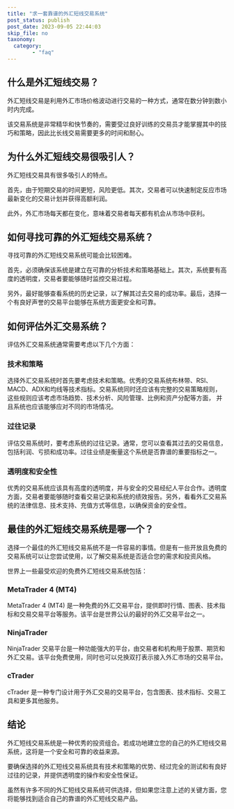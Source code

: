 ```yaml
---
title: "求一套靠谱的外汇短线交易系统"
post_status: publish
post_date: 2023-09-05 22:44:03
skip_file: no
taxonomy:
  category:
        - "faq"
---
```


## 什么是外汇短线交易？

外汇短线交易是利用外汇市场价格波动进行交易的一种方式，通常在数分钟到数小时内完成。

该交易系统是非常精华和快节奏的，需要受过良好训练的交易员才能掌握其中的技巧和策略，因此比长线交易需要更多的时间和耐心。

## 为什么外汇短线交易很吸引人？

外汇短线交易具有很多吸引人的特点。

首先，由于短期交易的时间更短，风险更低。其次，交易者可以快速制定反应市场最新变化的交易计划并获得高额利润。

此外，外汇市场每天都在变化，意味着交易者每天都有机会从市场中获利。

## 如何寻找可靠的外汇短线交易系统？

寻找可靠的外汇短线交易系统可能会比较困难。

首先，必须确保该系统是建立在可靠的分析技术和策略基础上。其次，系统要有高度的透明度，交易者要能够随时监控交易过程。

另外，最好能够查看系统的历史记录，以了解其过去交易的成功率。最后，选择一个有良好声誉的交易平台能够在系统方面更安全和可靠。

## 如何评估外汇交易系统？

评估外汇交易系统通常需要考虑以下几个方面：

### 技术和策略

选择外汇交易系统时首先要考虑技术和策略。优秀的交易系统布林带、RSI、MACD、ADX和均线等技术指标。交易系统同时还应该有完整的交易策略规则，这些规则应该考虑市场趋势、技术分析、风险管理、比例和资产分配等方面， 并且系统也应该能够应对不同的市场情况。

### 过往记录

评估交易系统时，要考虑系统的过往记录。通常，您可以查看其过去的交易信息，包括利润、亏损和成功率。过往业绩是衡量这个系统是否靠谱的重要指标之一。

### 透明度和安全性

优秀的交易系统应该具有高度的透明度，并与安全的交易经纪人平台合作。透明度方面，交易者要能够随时查看交易记录和系统的绩效报告。另外，看看外汇交易系统的法律信息、技术支持、充值方式等信息，以确保资金的安全性。

## 最佳的外汇短线交易系统是哪一个？

选择一个最佳的外汇短线交易系统不是一件容易的事情。但是有一些开放且免费的交易系统可以让您尝试使用，以了解交易系统是否适合您的需求和投资风格。

世界上一些最受欢迎的免费外汇短线交易系统包括：

### MetaTrader 4 (MT4)

MetaTrader 4 (MT4) 是一种免费的外汇交易平台，提供即时行情、图表、技术指标和交易交易平台等服务。该平台是世界公认的最好的外汇交易平台之一。

### NinjaTrader

NinjaTrader 交易平台是一种功能强大的平台，由交易者和机构用于股票、期货和外汇交易。该平台免费使用，同时也可以兑换双打表示接入外汇市场的交易平台。

### cTrader

cTrader 是一种专门设计用于外汇交易的交易平台，包含图表、技术指标、交易工具和更多其他服务。

## 结论

外汇短线交易系统是一种优秀的投资组合。若成功地建立您的自己的外汇短线交易系统，这将是一个安全和可靠的收益来源。

要确保选择的外汇短线交易系统具有技术和策略的优势、经过完全的测试和有良好过往的记录，并提供透明度的操作和安全性保证。

虽然有许多不同的外汇短线交易系统可供选择，但如果您注意上述的关键方面，您将能够找到适合自己的靠谱的外汇短线交易产品。
